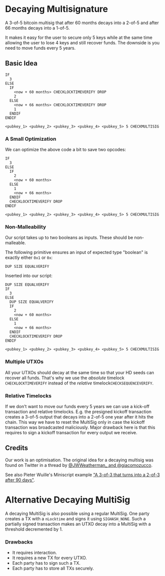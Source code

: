 # Decaying Multisignature 

A 3-of-5 bitcoin multisig that after 60 months decays into a 2-of-5 and after 66 months decays into a 1-of-5.
 
It makes it easy for the user to secure only 5 keys while at the same time allowing the user to lose 4 keys and still recover funds. The downside is you need to move funds every 5 years.

## Basic Idea
```
IF
  3
ELSE
  IF
    <now + 60 months> CHECKLOCKTIMEVERIFY DROP
    2
  ELSE
    <now + 66 months> CHECKLOCKTIMEVERIFY DROP
    1
  ENDIF
ENDIF

<pubkey_1> <pubkey_2> <pubkey_3> <pubkey_4> <pubkey_5> 5 CHECKMULTISIG
```

### A Small Optimization
We can optimize the above code a bit to save two opcodes:
```
IF
  3
ELSE
  IF
    2
    <now + 60 months>
  ELSE
    1
    <now + 66 months>
  ENDIF
  CHECKLOCKTIMEVERIFY DROP
ENDIF

<pubkey_1> <pubkey_2> <pubkey_3> <pubkey_4> <pubkey_5> 5 CHECKMULTISIG
```

### Non-Malleability 
Our script takes up to two booleans as inputs. These should be non-malleable.

The following primitive ensures an input of expected type "boolean" is exactly either `0x1` or `0x`:

```
DUP SIZE EQUALVERIFY
```

Inserted into our script:
```
DUP SIZE EQUALVERIFY
IF
  3
ELSE
  DUP SIZE EQUALVERIFY
  IF
    2
    <now + 60 months>
  ELSE
    1
    <now + 66 months>
  ENDIF
  CHECKLOCKTIMEVERIFY DROP
ENDIF

<pubkey_1> <pubkey_2> <pubkey_3> <pubkey_4> <pubkey_5> 5 CHECKMULTISIG
```


### Multiple UTXOs 
All your UTXOs should decay at the same time so that your HD seeds can recover all funds. That's why we use the *absolute* timelock `CHECKLOCKTIMEVERIFY` instead of the *relative* timelock`CHECKSEQUENCEVERIFY`.

### Relative Timelocks
If we don't want to move our funds every 5 years we can use a kick-off transaction and relative timelocks. E.g. the presigned kickoff transaction creates a 3-of-5 output that decays into a 2-of-5 one year after it hits the chain. This way we have to reset the MultiSig only in case the kickoff transaction was broadcasted maliciously. Major drawback here is that this requires to sign a kickoff transaction for every output we receive.


## Credits 
Our work is an optimisation. The original idea for a decaying multisig was found on Twitter in a thread by [@JWWeatherman_ and @giacomozucco](https://twitter.com/JWWeatherman_/status/1249101431161774080). 

See also Pieter Wuille's Miniscript example ["A 3-of-3 that turns into a 2-of-3 after 90 days"](http://bitcoin.sipa.be/miniscript/).



# Alternative Decaying MultiSig
A decaying MultiSig is also possible using a regular MultiSig. One party creates a TX with a `nLocktime` and signs it using `SIGHASH_NONE`. Such a partially signed transaction makes an UTXO decay into a MultiSig with a threshold decremented by 1.

### Drawbacks 
- It requires interaction. 
- It requires a new TX for every UTXO. 
- Each party has to sign such a TX. 
- Each party has to store all TXs securely.
